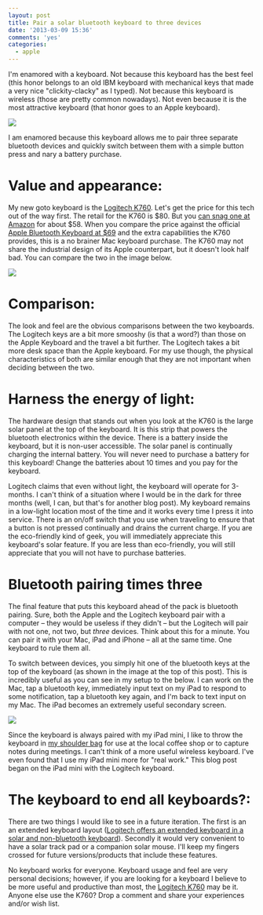 ```yaml
---
layout: post
title: Pair a solar bluetooth keyboard to three devices
date: '2013-03-09 15:36'
comments: 'yes'
categories:
  - apple
---
```


I'm enamored with a keyboard. Not because this keyboard has the best feel (this honor belongs to an old IBM keyboard with mechanical keys that made a very nice "clickity-clacky" as I typed). Not because this keyboard is wireless (those are pretty common nowadays). Not even because it is the most attractive keyboard (that honor goes to an Apple keyboard).

![][1]

I am enamored because this keyboard allows me to pair three separate bluetooth devices and quickly switch between them with a simple button press and nary a battery purchase.

# Value and appearance:
My new goto keyboard is the [Logitech K760][2]. Let's get the price for this tech out of the way first. The retail for the K760 is $80. But you [can snag one at Amazon][2] for about $58. When you compare the price against the official [Apple Bluetooth Keyboard at $69][3] and the extra capabilities the K760 provides, this is a no brainer Mac keyboard purchase. The K760 may not share the industrial design of its Apple counterpart, but it doesn't look half bad. You can compare the two in the image below.

![][4]

# Comparison:
The look and feel are the obvious comparisons between the two keyboards. The Logitech keys are a bit more smooshy (is that a word?) than those on the Apple Keyboard and the travel a bit further. The Logitech takes a bit more desk space than the Apple keyboard. For my use though, the physical characteristics of both are similar enough that they are not important when deciding between the two.

# Harness the energy of light:
The hardware design that stands out when you look at the K760 is the large solar panel at the top of the keyboard. It is this strip that powers the bluetooth electronics within the device. There is a battery inside the keyboard, but it is non-user accessible. The solar panel is continually charging the internal battery. You will never need to purchase a battery for this keyboard! Change the batteries about 10 times and you pay for the keyboard.

Logitech claims that even without light, the keyboard will operate for 3-months. I can't think of a situation where I would be in the dark for three months (well, I can, but that's for another blog post). My keyboard remains in a low-light location most of the time and it works every time I press it into service. There is an on/off switch that you use when traveling to ensure that a button is not pressed continually and drains the current charge. If you are the eco-friendly kind of geek, you will immediately appreciate this keyboard's solar feature. If you are less than eco-friendly, you will still appreciate that you will not have to purchase batteries.

# Bluetooth pairing times three
The final feature that puts this keyboard ahead of the pack is bluetooth pairing. Sure, both the Apple and the Logitech keyboard pair with a computer – they would be useless if they didn't – but the Logitech will pair with not one, not two, but _three_ devices. Think about this for a minute. You can pair it with your Mac, iPad and iPhone – all at the same time. One keyboard to rule them all.

To switch between devices, you simply hit one of the bluetooth keys at the top of the keyboard (as shown in the image at the top of this post). This is incredibly useful as you can see in my setup to the below. I can work on the Mac, tap a bluetooth key, immediately input text on my iPad to respond to some notification, tap a bluetooth key again, and I'm back to text input on my Mac. The iPad becomes an extremely useful secondary screen.

![][5]

Since the keyboard is always paired with my iPad mini, I like to throw the keyboard in [my shoulder bag][6] for use at the local coffee shop or to capture notes during meetings. I can't think of a more useful wireless keyboard. I've even found that I use my iPad mini more for "real work." This blog post began on the iPad mini with the Logitech keyboard.

# The keyboard to end all keyboards?:
There are two things I would like to see in a future iteration. The first is an an extended keyboard layout ([Logitech offers an extended keyboard in a solar and non-bluetooth keyboard][7]). Secondly it would very convenient to have a solar track pad or a companion solar mouse. I'll keep my fingers crossed for future versions/products that include these features.

No keyboard works for everyone. Keyboard usage and feel are very personal decisions; however, if you are looking for a keyboard I believe to be more useful and productive than most, the [Logitech K760][2] may be it. Anyone else use the K760? Drop a comment and share your experiences and/or wish list.

[1]: http://3.bp.blogspot.com/-z0gM3IaCGvE/UTttfJoHfiI/AAAAAAABHUM/qHZSV_K9oY8/s1600/Bluetooth+Keyboard+Square+Bordered.png
[2]: http://goo.gl/TBxOf
[3]: http://goo.gl/nI5Sl
[4]: http://4.bp.blogspot.com/-v18zwCyHyCE/UTttgju6JBI/AAAAAAABHUY/Q-WkEjh-iGk/s1600/Keyboard+comparison.jpg
[5]: http://2.bp.blogspot.com/-CIBHll64vxI/UTtthoFkeQI/AAAAAAABHUg/HnGqOXxbziw/s1600/Setup+Framed.jpg
[6]: http://goo.gl/DzvlW
[7]: http://goo.gl/d0fI7
